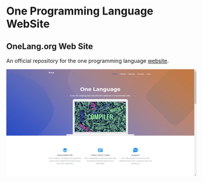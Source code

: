 # One Programming Language WebSite

## OneLang.org Web Site

An official repository for the one programming language [website](http://onelang.org/).

![One Programming Language Website](screenshot2.png)
